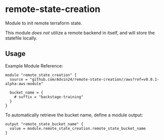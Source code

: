 # remote-state-creation

Module to init remote terraform state.

This module _does not_ utilize a remote backend in itself, and will store the statefile locally.

## Usage

Example Module Reference:

```
module "remote_state_creation" {
  source = "github.com/Advin24/remote-state-creation//aws?ref=v0.0.1-alpha-aws-module"

  bucket_name = {
    # suffix = "backstage-training"
  }
}
```

To automatically retrieve the bucket name, define a module output: 

```
output "remote_state_bucket_name" {
  value = module.remote_state_creation.remote_state_bucket_name
}
```
